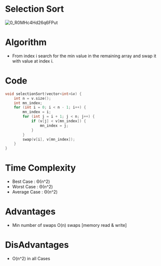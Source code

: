 # Selection Sort
 ![0_R0MHc4Hd26q6FPut](https://github.com/Abdelrhman-Sayed70/Algorithms/assets/99830416/b46cfecf-8371-4f78-ac38-3ca46e8dfb40)

# Algorithm
- From index i search for the min value in the remaining array and swap it with value at index i.

# Code
```cpp
void selectionSort(vector<int>&v) {
    int n = v.size();
    int mn_index;
    for (int i = 0; i < n - 1; i++) {
        mn_index = i;
        for (int j = i + 1; j < n; j++) {
            if (v[j] < v[mn_index]) {
                mn_index = j;
            }
        }
        swap(v[i], v[mn_index]);
    }
}
```

# Time Complexity
- Best Case : Θ(n^2) 
- Worst Case : Θ(n^2)
- Average Case : Θ(n^2)

# Advantages 
- Min number of swaps O(n) swaps [memory read & write]

# DisAdvantages
- O(n^2) in all Cases

